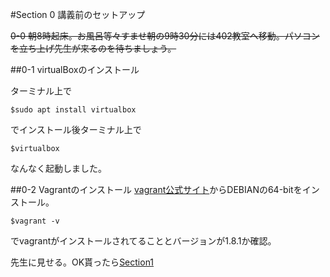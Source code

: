 #Section 0 講義前のセットアップ

~~0-0 朝8時起床。お風呂等々すませ朝の9時30分には402教室へ移動。パソコンを立ち上げ先生が来るのを待ちましょう。~~

##0-1 virtualBoxのインストール


ターミナル上で

    $sudo apt install virtualbox

でインストール後ターミナル上で

    $virtualbox

なんなく起動しました。


##0-2 Vagrantのインストール
[vagrant公式サイト](https://www.vagrantup.com/downloads.html)からDEBIANの64-bitをインストール。

    $vagrant -v

でvagrantがインストールされてることとバージョンが1.8.1か確認。

先生に見せる。OK貰ったら[Section1](https://github.com/n15011/wordpress/blob/master/Section1.md)
